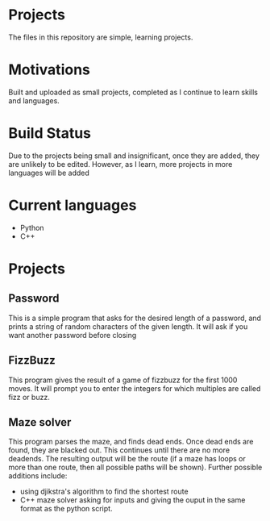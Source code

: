 # Projects

The files in this repository are simple, learning projects.

# Motivations
Built and uploaded as small projects, completed as I continue to learn skills and languages.

# Build Status
Due to the projects being small and insignificant, once they are added, they are unlikely to be edited. However, as I learn, more projects in more languages will be added

# Current languages
- Python
- C++

# Projects
## Password
This is a simple program that asks for the desired length of a password, and prints a string of random characters of the given length. It will ask if you want another password before closing
## FizzBuzz
This program gives the result of a game of fizzbuzz for the first 1000 moves. It will prompt you to enter the integers for which multiples are called fizz or buzz.
## Maze solver
This program parses the maze, and finds dead ends. Once dead ends are found, they are blacked out. This continues until there are no more deadends. The resulting output will be the route (if a maze has loops or more than one route, then all possible paths will be shown). 
Further possible additions include:
- using djikstra's algorithm to find the shortest route
- C++ maze solver asking for inputs and giving the ouput in the same format as the python script.
